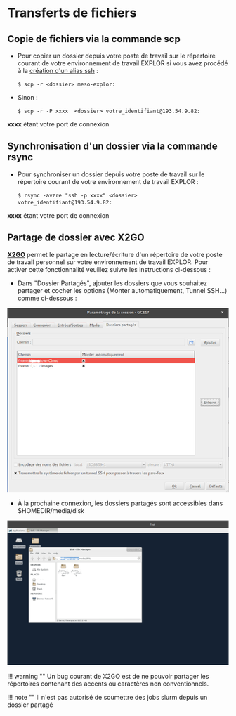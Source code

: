 # Transferts de fichiers

## Copie de fichiers via la commande scp

* Pour copier un dossier depuis votre poste de travail sur le répertoire courant de votre environnement de travail EXPLOR  si vous avez procédé à la [création d'un alias ssh](console.md) :

	```
	$ scp -r <dossier> meso-explor:
	```

* Sinon :


	```
	$ scp -r -P xxxx  <dossier> votre_identifiant@193.54.9.82:
	```

**xxxx** étant votre port de connexion

## Synchronisation d'un dossier via la commande rsync

* Pour synchroniser un dossier depuis votre poste de travail sur le répertoire courant de votre environnement de travail EXPLOR :

	```
	$ rsync -avzre "ssh -p xxxx" <dossier> votre_identifiant@193.54.9.82:
	```

**xxxx** étant votre port de connexion

## Partage de dossier avec X2GO

**[X2GO](graphique.md)** permet le partage en lecture/écriture d'un répertoire de votre poste de travail personnel sur votre environnement de travail EXPLOR.
Pour activer cette fonctionnalité veuillez suivre les instructions ci-dessous :

* Dans "Dossier Partagés", ajouter les dossiers que vous souhaitez partager et cocher les options (Monter automatiquement, Tunnel SSH...) comme ci-dessous :

![Screenshot1](images/x2go_shared1.png)

* À la prochaine connexion, les dossiers partagés sont accessibles dans $HOMEDIR/media/disk

![Screenshot1](images/x2go_shared2.png)

!!! warning ""
    Un bug courant de X2GO est de ne pouvoir partager les répertoires contenant des accents ou caractères non conventionnels.

!!! note ""
	Il n'est pas autorisé de soumettre des jobs slurm depuis un dossier partagé


